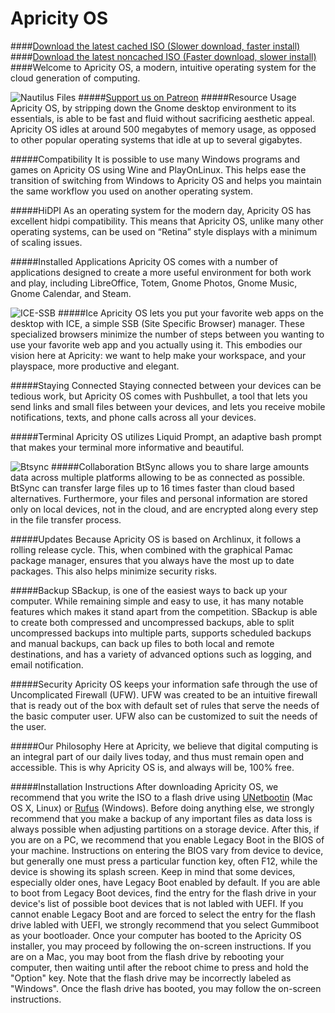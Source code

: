 # Apricity OS
####[Download the latest cached ISO (Slower download, faster install)](http://apricityos.com/iso/apricity_os-latest.iso)
####[Download the latest noncached ISO (Faster download, slower install)](http://apricityos.com/iso/apricity_os-latest-nocache.iso)
####Welcome to Apricity OS, a modern, intuitive operating system for the cloud generation of computing. 

![Nautilus Files](http://apricityos.com/assets/img/apricity-laptop-github.jpg)
#####[Support us on Patreon](http://www.patreon.com/apricity)
#####Resource Usage
Apricity OS, by stripping down the Gnome desktop environment to its essentials, is able to be fast and fluid without sacrificing aesthetic appeal. Apricity OS idles at around 500 megabytes of memory usage, as opposed to other popular operating systems that idle at up to several gigabytes.

#####Compatibility
It is possible to use many Windows programs and games on Apricity OS using Wine and PlayOnLinux. This helps ease the transition of switching from Windows to Apricity OS and helps you maintain the same workflow you used on another operating system.

#####HiDPI
As an operating system for the modern day, Apricity OS has excellent hidpi compatibility. This means that Apricity OS, unlike many other operating systems, can be used on “Retina” style displays with a minimum of scaling issues.

#####Installed Applications
Apricity OS comes with a number of applications designed to create a more useful environment for both work and play, including LibreOffice, Totem, Gnome Photos, Gnome Music, Gnome Calendar, and Steam.
	
![ICE-SSB](http://apricityos.com/assets/img/apricity-laptop-ice-github.jpg)
#####Ice
Apricity OS lets you put your favorite web apps on the desktop with ICE, a simple SSB (Site Specific Browser) manager. These specialized browsers minimize the number of steps between you wanting to use your favorite web app and you actually using it. This embodies our vision here at Apricity: we want to help make your workspace, and your playspace, more productive and elegant.

#####Staying Connected
Staying connected between your devices can be tedious work, but Apricity OS comes with Pushbullet, a tool that lets you send links and small files between your devices, and lets you receive mobile notifications, texts, and phone calls across all your devices.

#####Terminal
Apricity OS utilizes Liquid Prompt, an adaptive bash prompt that makes your terminal more informative and beautiful.

![Btsync](http://apricityos.com/assets/img/apricity-laptop-btsync-github.jpg)
#####Collaboration
BtSync allows you to share large amounts data across multiple platforms allowing to be as connected as possible. BtSync can transfer large files up to 16 times faster than cloud based alternatives. Furthermore, your files and personal information are stored only on local devices, not in the cloud, and are encrypted along every step in the file transfer process.

#####Updates
Because Apricity OS is based on Archlinux, it follows a rolling release cycle. This, when combined with the graphical Pamac package manager, ensures that you always have the most up to date packages. This also helps minimize security risks.

#####Backup
SBackup, is one of the easiest ways to back up your computer. While remaining simple and easy to use, it has many notable features which makes it stand apart from the competition. SBackup is able to create both compressed and uncompressed backups, able to split uncompressed backups into multiple parts, supports scheduled backups and manual backups, can back up files to both local and remote destinations, and has a variety of advanced options such as logging, and email notification. 

#####Security
Apricity OS keeps your information safe through the use of Uncomplicated Firewall (UFW).  UFW was created to be an intuitive firewall that is ready out of the box with default set of rules that serve the needs of the basic computer user. UFW also can be customized to suit the needs of the user.

#####Our Philosophy
Here at Apricity, we believe that digital computing is an integral part of our daily lives today, and thus must remain open and accessible. This is why Apricity OS is, and always will be, 100% free.

#####Installation Instructions
After downloading Apricity OS, we recommend that you write the ISO to a flash drive using [UNetbootin](http://unetbootin.sourceforge.net/) (Mac OS X, Linux) or [Rufus](http://rufus.akeo.ie/) (Windows). Before doing anything else, we strongly recommend that you make a backup of any important files as data loss is always possible when adjusting partitions on a storage device. After this, if you are on a PC, we recommend that you enable Legacy Boot in the BIOS of your machine. Instructions on entering the BIOS vary from device to device, but generally one must press a particular function key, often F12, while the device is showing its splash screen. Keep in mind that some devices, especially older ones, have Legacy Boot enabled by default. If you are able to boot from Legacy Boot devices, find the entry for the flash drive in your device's list of possible boot devices that is not labled with UEFI. If you cannot enable Legacy Boot and are forced to select the entry for the flash drive labled with UEFI, we strongly recommend that you select Gummiboot as your bootloader. Once your computer has booted to the Apricity OS installer, you may proceed by following the on-screen instructions. If you are on a Mac, you may boot from the flash drive by rebooting your computer, then waiting until after the reboot chime to press and hold the "Option" key. Note that the flash drive may be incorrectly labeled as "Windows". Once the flash drive has booted, you may follow the on-screen instructions.
